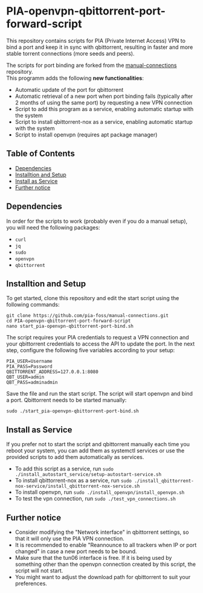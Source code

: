 # PIA-openvpn-qbittorrent-port-forward-script
This repository contains scripts for PIA (Private Internet Access) VPN to bind a port and keep it in sync with qbittorrent, resulting in faster and more stable torrent connections (more seeds and peers).


The scripts for port binding are forked from the [manual-connections](https://github.com/pia-foss/manual-connections) repository. <br>
This programm adds the following **new functionalities**:
- Automatic update of the port for qbittorrent
- Automatic retrieval of a new port when port binding fails (typically after 2 months of using the same port) by requesting a new VPN connection 
- Script to add this program as a service, enabling automatic startup with the system
- Script to install qbittorrent-nox as a service, enabling automatic startup with the system
- Script to install openvpn (requires apt package manager)

## Table of Contents

* [Dependencies](#dependencies)
* [Installtion and Setup](#installtion-and-setup)
* [Install as Service](#install-as-service)
* [Further notice](#further-notice)

## Dependencies

In order for the scripts to work (probably even if you do a manual setup), you will need the following packages:
 * `curl`
 * `jq`
 * `sudo`
 * `openvpn`
 * `qbittorrent`

## Installtion and Setup

To get started, clone this repository and edit the start script using the following commands:
```
git clone https://github.com/pia-foss/manual-connections.git
cd PIA-openvpn-qbittorrent-port-forward-script
nano start_pia-openvpn-qbittorrent-port-bind.sh
```
The script requires your PIA credentials to request a VPN connection and your qbittorrent credentials to access the API to update the port. 
In the next step, configure the following five variables according to your setup:
```
PIA_USER=Username
PIA_PASS=Password
QBITTORRENT_ADDRESS=127.0.0.1:8080
QBT_USER=admin
QBT_PASS=adminadmin
```
Save the file and run the start script. The script will start openvpn and bind a port. Qbittorrent needs to be started manually:
```
sudo ./start_pia-openvpn-qbittorrent-port-bind.sh 
```

## Install as Service

If you prefer not to start the script and qbittorrent manually each time you reboot your system, you can add them as systemctl services or use the provided scripts to add them automatically as services.
* To add this script as a service, run `sudo ./install_autostart_service/setup-autostart-service.sh`
* To install qbittorrent-nox as a service, run `sudo ./install_qbittorrent-nox-service/install_qbittorrent-nox-service.sh`
* To install openvpn, run `sudo ./install_openvpn/install_openvpn.sh`
* To test the vpn connection, run `sudo ./test_vpn_connections.sh`

## Further notice
* Consider modifying the "Network interface" in qbittorrent settings, so that it will only use the PIA VPN connection.
* It is recommended to enable "Reannounce to all trackers when IP or port changed" in case a new port needs to be bound.
* Make sure that the tun06 interface is free. If it is being used by something other than the openvpn connection created by this script, the script will not start.
* You might want to adjust the download path for qbittorrent to suit your preferences.
